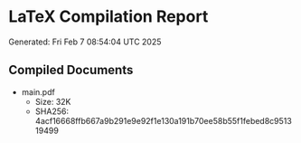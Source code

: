 # LaTeX Compilation Report
Generated: Fri Feb  7 08:54:04 UTC 2025
## Compiled Documents
- main.pdf
  - Size: 32K
  - SHA256: 4acf16668ffb667a9b291e9e92f1e130a191b70ee58b55f1febed8c951319499
